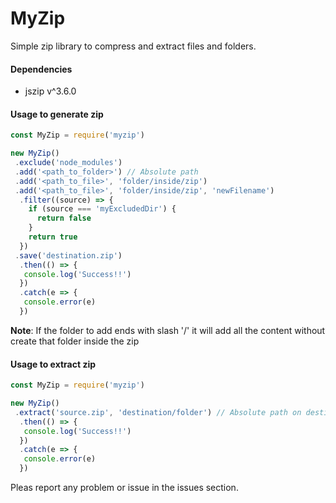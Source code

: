 # MyZip

Simple zip library to compress and extract files and folders.

#### Dependencies

- jszip v^3.6.0

#### Usage to generate zip

```javascript
const MyZip = require('myzip')

new MyZip()
 .exclude('node_modules')
 .add('<path_to_folder>') // Absolute path
 .add('<path_to_file>', 'folder/inside/zip')
 .add('<path_to_file>', 'folder/inside/zip', 'newFilename')
  .filter((source) => {
    if (source === 'myExcludedDir') {
      return false
    }
    return true
  })
 .save('destination.zip')
  .then(() => {
   console.log('Success!!')
  })
  .catch(e => {
   console.error(e)
  })
```

**Note**: If the folder to add ends with slash '/' it will add all the content without create that folder inside the zip

#### Usage to extract zip

```javascript
const MyZip = require('myzip')

new MyZip()
 .extract('source.zip', 'destination/folder') // Absolute path on destination folder
  .then(() => {
   console.log('Success!!')
  })
  .catch(e => {
   console.error(e)
  })
```

Pleas report any problem or issue in the issues section.
